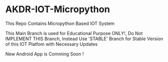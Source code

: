 # AKDR-IOT-Micropython
This Repo Contains Micropython Based IOT System

This Main Branch is used for Educational Purpose ONLY!, Do Not IMPLEMENT THIS Branch, Instead Use 'STABLE' Branch for Stable Version of this IOT Platfom with Necessary Updates

New Android App is Comming Soon !
